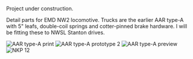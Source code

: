 Project under construction.

Detail parts for EMD NW2 locomotive.  Trucks are the earlier AAR type-A with 5" leafs, double-coil springs and cotter-pinned brake hardware.  I will be fitting these to NWSL Stanton drives.

![AAR type-A print](https://github.com/user-attachments/assets/5129a2c6-fc42-4c10-a969-6bb66be2c04e)
![AAR type-A prototype 2](https://github.com/user-attachments/assets/536197a4-fd8c-48b9-86d0-3c9a78ff5598)
![AAR type-A preview](https://github.com/user-attachments/assets/eb6406f4-4aa6-429e-95e0-d52e2fa9ffd2)
![NKP 12](https://github.com/user-attachments/assets/8735b8e0-fc77-4d6d-9865-a55c99fbf396)
